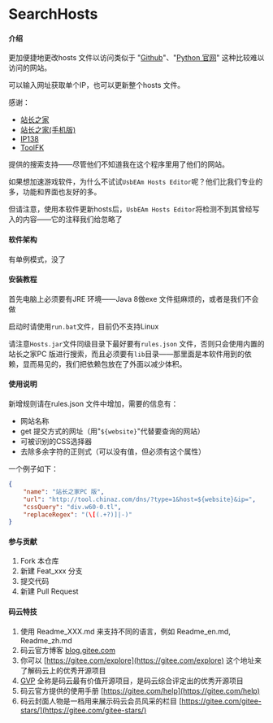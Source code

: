 # SearchHosts

#### 介绍
更加便捷地更改hosts 文件以访问类似于 "[Github](https://github.com)"、"[Python 官网]("https://www.python.org")" 这种比较难以访问的网站。

可以输入网址获取单个IP，也可以更新整个hosts 文件。

感谢：
- [站长之家](https://tool.chinaz.com)
- [站长之家(手机版)](https://mtool.chinaz.com)
- [IP138](https://site.ip138.com)
- [ToolFK](https://www.toolfk.com)

提供的搜索支持——尽管他们不知道我在这个程序里用了他们的网站。

如果想加速游戏软件，为什么不试试`UsbEAm Hosts Editor`呢？他们比我们专业的多，功能和界面也友好的多。

但请注意，使用本软件更新hosts后，`UsbEAm Hosts Editor`将检测不到其曾经写入的内容——它的注释我们给忽略了

#### 软件架构
有单例模式，没了

#### 安装教程
首先电脑上必须要有JRE 环境——Java 8做exe 文件挺麻烦的，或者是我们不会做

启动时请使用`run.bat`文件，目前仍不支持Linux

请注意`Hosts.jar`文件同级目录下最好要有`rules.json` 文件，否则只会使用内置的站长之家PC 版进行搜索，而且必须要有`lib`目录——那里面是本软件用到的依赖，显而易见的，我们把依赖包放在了外面以减少体积。

#### 使用说明
新增规则请在rules.json 文件中增加，需要的信息有：
- 网站名称
- get 提交方式的网址（用"`${website}`"代替要查询的网站）
- 可被识别的CSS选择器
- 去除多余字符的正则式（可以没有值，但必须有这个属性）

一个例子如下：
``` json
{
    "name": "站长之家PC 版",
    "url": "http://tool.chinaz.com/dns/?type=1&host=${website}&ip=",
    "cssQuery": "div.w60-0.tl",
    "replaceRegex": "(\[(.+?)]|-)"
}
```

#### 参与贡献

1. Fork 本仓库
2. 新建 Feat_xxx 分支
3. 提交代码
4. 新建 Pull Request


#### 码云特技

1. 使用 Readme\_XXX.md 来支持不同的语言，例如 Readme\_en.md, Readme\_zh.md
2. 码云官方博客 [blog.gitee.com](https://blog.gitee.com)
3. 你可以 [https://gitee.com/explore](https://gitee.com/explore) 这个地址来了解码云上的优秀开源项目
4. [GVP](https://gitee.com/gvp) 全称是码云最有价值开源项目，是码云综合评定出的优秀开源项目
5. 码云官方提供的使用手册 [https://gitee.com/help](https://gitee.com/help)
6. 码云封面人物是一档用来展示码云会员风采的栏目 [https://gitee.com/gitee-stars/](https://gitee.com/gitee-stars/)